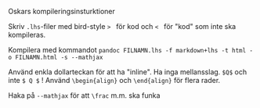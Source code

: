 
Oskars kompileringsinsturktioner

Skriv `.lhs`-filer med bird-style `> ` för kod och `< ` för "kod" som inte ska kompileras.

Kompilera med kommandot `pandoc FILNAMN.lhs -f markdown+lhs -t html -o FILNAMN.html -s --mathjax`

Använd enkla dollarteckan för att ha "inline". Ha inga mellansslag. `$Q$` och inte `$ Q $` ! Använd `\begin{align}` och `\end{align}` för flera rader.

Haka på `--mathjax` för att `\frac` m.m. ska funka